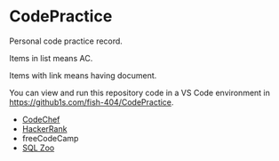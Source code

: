 # CodePractice

Personal code practice record. 

Items in list means AC.

Items with link means having document.

You can view and run this repository code in a VS Code environment in https://github1s.com/fish-404/CodePractice.

* [CodeChef](https://blog.fish-404.icu/CodePractice/CodeChef/)
* [HackerRank](https://blog.fish-404.icu/CodePractice/HackerRank/)
* freeCodeCamp
* [SQL Zoo](https://blog.fish-404.icu/CodePractice/SQL%20Zoo/)
